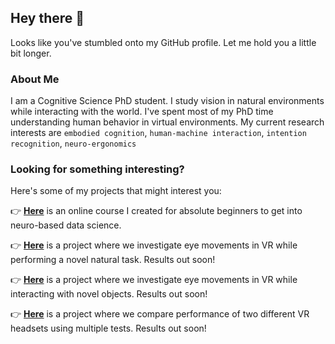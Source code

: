 ## Hey there 👋

Looks like you've stumbled onto my GitHub profile. Let me hold you a little bit longer.

### About Me
I am a Cognitive Science PhD student. I study vision in natural environments while interacting with the world. I've spent most of my PhD time understanding human behavior in virtual environments. My current research interests are `embodied cognition`, `human-machine interaction`, `intention recognition`, `neuro-ergonomics`

### Looking for something interesting?
Here's some of my projects that might interest you:

:point_right: [**Here**](https://github.com/ashimakeshava/neuro_datasci) is an online course I created for absolute beginners to get into neuro-based data science.

:point_right: [**Here**](https://github.com/ashimakeshava/ergovr_gaze_guidance) is a project where we investigate eye movements in VR while performing a novel natural task. Results out soon!

:point_right: [**Here**](https://github.com/ashimakeshava/gaze_tool_interaction) is a project where we investigate eye movements in VR while interacting with novel objects. Results out soon!

:point_right: [**Here**](https://github.com/ashimakeshava/VR_ET_comp) is a project where we compare performance of two different VR headsets using multiple tests. Results out soon!







<!--
**ashimakeshava/ashimakeshava** is a ✨ _special_ ✨ repository because its `README.md` (this file) appears on your GitHub profile.

Here are some ideas to get you started:

- 🔭 I’m currently working on ...
- 🌱 I’m currently learning ...
- 👯 I’m looking to collaborate on ...
- 🤔 I’m looking for help with ...
- 💬 Ask me about ...
- 📫 How to reach me: ...
- 😄 Pronouns: ...
- ⚡ Fun fact: ...
-->
